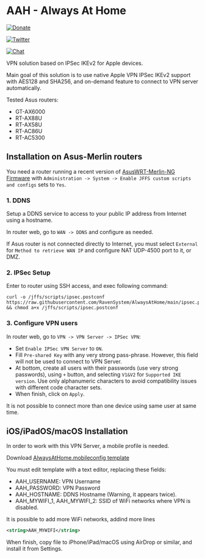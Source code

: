 # AAH - Always At Home

[![Donate](https://img.shields.io/badge/donate-PayPal-blue.svg)](https://paypal.me/ravensystem)

[![Twitter](https://img.shields.io/twitter/follow/RavenSystem.svg?style=social)](https://twitter.com/RavenSystem)

[![Chat](https://img.shields.io/discord/594630635696553994?style=social)](https://discord.gg/v8hyxj2)

VPN solution based on IPSec IKEv2 for Apple devices.

Main goal of this solution is to use native Apple VPN IPSec IKEv2 support with AES128 and SHA256, and on-demand feature to connect to VPN server automatically.

Tested Asus routers:
- GT-AX6000
- RT-AX88U
- RT-AX58U
- RT-AC86U
- RT-AC5300

## Installation on Asus-Merlin routers

You need a router running a recent version of [AsusWRT-Merlin-NG Firmware](https://www.asuswrt-merlin.net) with `Administration -> System -> Enable JFFS custom scripts and configs` sets to `Yes`.

### 1. DDNS

Setup a DDNS service to access to your public IP address from Internet using a hostname.

In router web, go to `WAN -> DDNS` and configure as needed.

If Asus router is not connected directly to Internet, you must select `External` for `Method to retrieve WAN IP` and configure NAT UDP-4500 port to it, or DMZ.

### 2. IPSec Setup

Enter to router using SSH access, and exec following command:

```shell
curl -o /jffs/scripts/ipsec.postconf https://raw.githubusercontent.com/RavenSystem/AlwaysAtHome/main/ipsec.postconf && chmod a+x /jffs/scripts/ipsec.postconf
```

### 3. Configure VPN users

In router web, go to `VPN -> VPN Server -> IPSec VPN`:
- Set `Enable IPSec VPN Server` to `ON`.
- Fill `Pre-shared Key` with any very strong pass-phrase. However, this field will not be used to connect to VPN Server.
- At bottom, create all users with their passwords (use very strong passwords), using `+` button, and selecting `V1&V2` for `Supported IKE version`. Use only alphanumeric characters to avoid compatibility issues with different code character sets.
- When finish, click on `Apply`.

It is not possible to connect more than one device using same user at same time.

## iOS/iPadOS/macOS Installation

In order to work with this VPN Server, a mobile profile is needed.

Download [AlwaysAtHome.mobileconfig template](https://github.com/RavenSystem/AlwaysAtHome/raw/main/AlwaysAtHome.mobileconfig)

You must edit template with a text editor, replacing these fields:
- AAH_USERNAME: VPN Username
- AAH_PASSWORD: VPN Password
- AAH_HOSTNAME: DDNS Hostname (Warning, it appears twice).
- AAH_MYWIFI_1, AAH_MYWIFI_2: SSID of WiFi networks where VPN is disabled.

It is possible to add more WiFi networks, addind more lines
```xml
<string>AAH_MYWIFI</string>
```

When finish, copy file to iPhone/iPad/macOS using AirDrop or similar, and install it from Settings.
